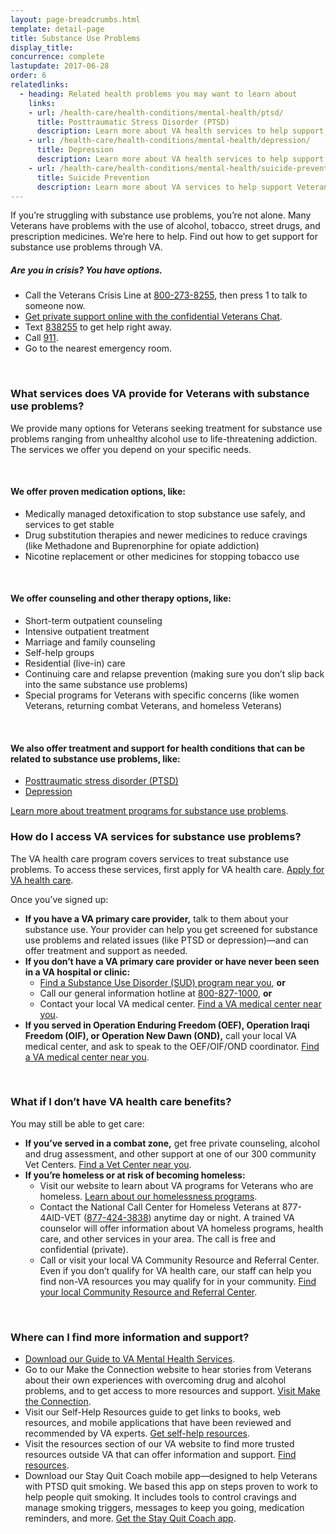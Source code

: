 ```yaml
---
layout: page-breadcrumbs.html
template: detail-page
title: Substance Use Problems
display_title: 
concurrence: complete
lastupdate: 2017-06-28
order: 6
relatedlinks:
  - heading: Related health problems you may want to learn about
    links:
    - url: /health-care/health-conditions/mental-health/ptsd/
      title: Posttraumatic Stress Disorder (PTSD)
      description: Learn more about VA health services to help support Veterans with PTSD.
    - url: /health-care/health-conditions/mental-health/depression/
      title: Depression
      description: Learn more about VA health services to help support Veterans with depression.
    - url: /health-care/health-conditions/mental-health/suicide-prevention/
      title: Suicide Prevention
      description: Learn more about VA services to help support Veterans at risk of suicide and their families.    
---
```


<div class="va-introtext">

If you’re struggling with substance use problems, you’re not alone. Many Veterans have problems with the use of alcohol, tobacco, street drugs, and prescription medicines. We’re here to help. Find out how to get support for substance use problems through VA. 

</div>

<div class="usa-alert usa-alert-warning va-alert">
  <div class="usa-alert-body">
	<h5>Are you in crisis? <a id="crisis-expander-link">You have options.</a></h5>
	<div id="crisis-expander-content" class="expander-content expander-content-closed">
	  <div class="expander-content-inner">
	    <ul>
	  	  <li>Call the Veterans Crisis Line at <a href="tel:+1-800-273-8255">800-273-8255</a>, then press 1 to talk to someone now.</li>
		  <li><a href="https://www.veteranscrisisline.net/ChatTermsOfService.aspx?account=Veterans%20Chat/">Get private support online with the confidential Veterans Chat</a>.</li>
		  <li>Text <a href="sms:838255">838255</a> to get help right away.</li>
		  <li>Call <a href="tel:911">911</a>.</li>
		  <li>Go to the nearest emergency room.</li>
		</ul>
	  </div>
  	</div>
  </div>
</div>

<br>

<div class="feature" markdown=“1”>

### What services does VA provide for Veterans with substance use problems?

We provide many options for Veterans seeking treatment for substance use problems ranging from unhealthy alcohol use to life-threatening addiction. The services we offer you depend on your specific needs.

<br>

#### We offer proven medication options, like:

- Medically managed detoxification to stop substance use safely, and services to get stable
- Drug substitution therapies and newer medicines to reduce cravings (like Methadone and Buprenorphine for opiate addiction)
- Nicotine replacement or other medicines for stopping tobacco use

<br>

#### We offer counseling and other therapy options, like:

- Short-term outpatient counseling 
- Intensive outpatient treatment
- Marriage and family counseling
- Self-help groups
- Residential (live-in) care
- Continuing care and relapse prevention (making sure you don’t slip back into the same substance use problems)
- Special programs for Veterans with specific concerns (like women Veterans, returning combat Veterans, and homeless Veterans)

<br>

#### We also offer treatment and support for health conditions that can be related to substance use problems, like:

- [Posttraumatic stress disorder (PTSD)](/health-care/health-conditions/mental-health/ptsd/)
- [Depression](/health-care/health-conditions/mental-health/depression/)

[Learn more about treatment programs for substance use problems](https://www.mentalhealth.va.gov/res-vatreatmentprograms.asp). 

</div>

### How do I access VA services for substance use problems? 

The VA health care program covers services to treat substance use problems. To access these services, first apply for VA health care. [Apply for VA health care](/health-care/apply/).

Once you’ve signed up: 

- **If you have a VA primary care provider,** talk to them about your substance use. Your provider can help you get screened for substance use problems and related issues (like PTSD or depression)—and can offer treatment and support as needed.
- **If you don’t have a VA primary care provider or have never been seen in a VA hospital or clinic:**
  - [Find a Substance Use Disorder (SUD) program near you](https://www.va.gov/directory/guide/SUD.asp), **or** 
  - Call our general information hotline at <a href="tel:+1-800-827-1000">800-827-1000</a>, **or**
  - Contact your local VA medical center. [Find a VA medical center near you](/facilities/).
- **If you served in Operation Enduring Freedom (OEF), Operation Iraqi Freedom (OIF), or Operation New Dawn (OND),** call your local VA medical center, and ask to speak to the OEF/OIF/OND coordinator. [Find a VA medical center near you](/facilities/).

<br>

### What if I don’t have VA health care benefits? 

You may still be able to get care:

- **If you’ve served in a combat zone,** get free private counseling, alcohol and drug assessment, and other support at one of our 300 community Vet Centers. [Find a Vet Center near you](/facilities/). 
- **If you’re homeless or at risk of becoming homeless:** 
  - Visit our website to learn about VA programs for Veterans who are homeless. [Learn about our homelessness programs](https://www.va.gov/homeless/).
  - Contact the National Call Center for Homeless Veterans at 877-4AID-VET (<a href="tel:+1-877-424-3838">877-424-3838</a>) anytime day or night. A trained VA counselor will offer information about VA homeless programs, health care, and other services in your area. The call is free and confidential (private).
  - Call or visit your local VA Community  Resource and Referral Center. Even if you don’t qualify for VA health care, our staff can help you find non-VA resources you may qualify for in your community. [Find your local Community Resource and Referral Center]( https://www.va.gov/HOMELESS/Crrc.asp).

<br>

### Where can I find more information and support? 

- [Download our Guide to VA Mental Health Services](https://www.mentalhealth.va.gov/docs/MHG_English.pdf).
- Go to our Make the Connection website to hear stories from Veterans about their own experiences with overcoming drug and alcohol problems, and to get access to more resources and support. [Visit Make the Connection](https://maketheconnection.net/).
- Visit our Self-Help Resources guide to get links to books, web resources, and mobile applications that have been reviewed and recommended by VA experts. [Get self-help resources](https://www.mentalhealth.va.gov/self_help.asp).
- Visit the resources section of our VA website to find more trusted resources outside VA that can offer information and support. [Find resources](https://www.mentalhealth.va.gov/substanceabuse.asp).
- Download our Stay Quit Coach mobile app—designed to help Veterans with PTSD quit smoking. We based this app on steps proven to work to help people quit smoking. It includes tools to control cravings and manage smoking triggers, messages to keep you going, medication reminders, and more. [Get the Stay Quit Coach app](https://mobile.va.gov/app/stay-quit-coach).  

<script type="text/javascript">

  // Toggle the expandable crisis info
  document.getElementById('crisis-expander-link')
    .addEventListener('click', function () {
      document.getElementById('crisis-expander-content').classList.toggle('expander-content-closed');
    });
</script>
